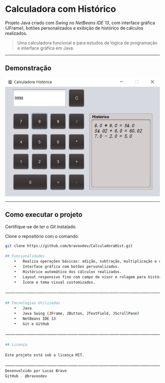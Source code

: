 # Calculadora com Histórico

Projeto Java criado com *Swing* no *NetBeans IDE 13*, com interface gráfica (JFrame), botões personalizados e exibição de histórico de cálculos realizados.

> Uma calculadora funcional e para estudos de lógica de programação e interface gráfica em Java.

---

## Demonstração

![Calculadora Java](./imgs/calculadora.png)

---

## Como executar o projeto

Certifique-se de ter o *Git* instalado.

Clone o repositório com o comando:

```bash
git clone https://github.com/bravoodev/CalculadoraHist.git

## Funcionalidades
	•	Realiza operações básicas: adição, subtração, multiplicação e divisão.
	•	Interface gráfica com botões personalizados.
	•	Histórico automático dos cálculos realizados.
	•	Layout responsivo fixo com campo de visor e rolagem para histórico.
	•	Ícone e tema visual customizados.

⸻⸻⸻⸻⸻⸻⸻⸻⸻⸻⸻⸻⸻⸻⸻

## Tecnologias Utilizadas
	•	Java
	•	Java Swing (JFrame, JButton, JTextField, JScrollPane)
	•	NetBeans IDE 13
	•	Git e GitHub

⸻⸻⸻⸻⸻⸻⸻⸻⸻⸻⸻⸻⸻⸻⸻

## Licença

Este projeto está sob a licença MIT.

⸻⸻⸻⸻⸻⸻⸻⸻⸻⸻⸻⸻⸻⸻⸻
Desenvolvido por Lucas Bravo
GitHub - @bravoodev


